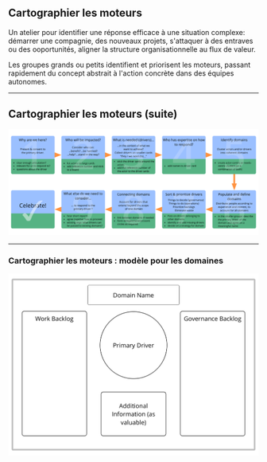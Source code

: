 ## Cartographier les moteurs

Un atelier pour identifier une réponse efficace à une situation complexe: démarrer une compagnie, des nouveaux projets, s'attaquer à des entraves ou des ooportunités, aligner la structure organisationnelle au flux de valeur.

Les groupes grands ou petits identifient et priorisent les moteurs, passant rapidement du concept abstrait à l'action concrète dans des équipes autonomes.

* * *

## Cartographier les moteurs (suite)

![inline,fit](img/facilitation-guides/driver-mapping-fg-print.png)

* * *

### Cartographier les moteurs : modèle pour les domaines

![inline,fit](img/templates/domain-template.png)